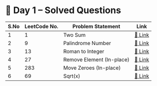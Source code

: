 # 📅 Day 1 – Solved Questions

| S.No | LeetCode No. | Problem Statement                | Link                                                    |
|------|--------------|----------------------------------|---------------------------------------------------------|
| 1    | 1            | Two Sum                          | [🔗 Link](https://leetcode.com/problems/two-sum/)        |
| 2    | 9            | Palindrome Number                | [🔗 Link](https://leetcode.com/problems/palindrome-number/) |
| 3    | 13           | Roman to Integer                 | [🔗 Link](https://leetcode.com/problems/roman-to-integer/) |
| 4    | 27           | Remove Element (In-place)        | [🔗 Link](https://leetcode.com/problems/remove-element/)  |
| 5    | 283          | Move Zeroes (In-place)           | [🔗 Link](https://leetcode.com/problems/move-zeroes/)     |
| 6    | 69           | Sqrt(x)                          | [🔗 Link](https://leetcode.com/problems/sqrtx/)           |
